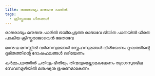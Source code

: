 ```yaml
---
title: രാജരാജ്യം മനുജനു പാരില്‍
tags:
  - ക്രിസ്തുരാജ ഗീതങ്ങൾ
---
```

രാജരാജ്യം മനുജനു പാരില്‍
ജയിച്ചെടുത്ത രാജാവേ
ജീവിത പാതയില്‍ ധീരത പാകിയ
ക്രിസ്തുരാജാവെന്‍ ജേതാവേ

മാനുഷ മനസ്സിൽ വര്‍ണസുമങ്ങൾ
സ്നേഹസുമങ്ങള്‍ വിരിയേണം 
ദു:ഖത്തിന്റെ ദുരിതത്തിന്റെ
ദോഷഫലങ്ങള്‍ ഒഴിയേണം

കർമ്മപഥത്തില്‍ ചതിയും ഭീതിയും
തിന്മയുമെല്ലാമകലേണം
ത്യാഗസുരഭില സേവനമൂഴിയില്‍
മനുഷ്യനു ഭൂഷണമാകേണം